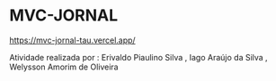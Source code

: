 # MVC-JORNAL

https://mvc-jornal-tau.vercel.app/

Atividade realizada por : Erivaldo Piaulino Silva , Iago Araújo da Silva , Welysson Amorim de Oliveira
